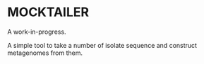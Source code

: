 # MOCKTAILER
A work-in-progress. 

A simple tool to take a number of isolate sequence and construct metagenomes from them.